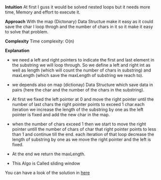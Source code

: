 **Intuition**
At first I guss it would be solved nested loops but it needs more time, Memory and effort to execute it.

**Approach**
With the map (Dictonary) Data Structue make it easy as it could save the char I loop throgh and the number of chars in it so it make it easy to solve that problem.

**Complexity**
Time complexity: O(n)

**Explanation**

  - we need a left and right pointers to indicate the first and last element in the substring we will loop through. So we define a left and right int as well as length     (which will count the number of chars in substring) and maxLength (which save the maxLength of substring we reach to).
  
  - we depends also on map (dictionay) Data Structure which save data in pairs (here the char and the number of the chars in the substring).
  
  - At first we fixed the left pointer at 0 and move the right pointer until the number of last chars the right pointer points to exceed 1 char.each iteration we increase    the length of the substring by one as the left pointer is fixed and add the new char in the map.
  
  - when the number of chars exceed 1 then we start to move the right pointer untill the number of chars of char that right pointer points to less than 1 and continue       till the end. each iteration of that loop decrease the length of substring by one as we move the right pointer and the left is fixed.
  
  - At the end we return the maxLength.
  
  - This Algo is Called sliding window

You can have a look of the solution in [here](https://leetcode.com/problems/longest-substring-without-repeating-characters/solutions/3232912/explanation-of-the-algo/)
